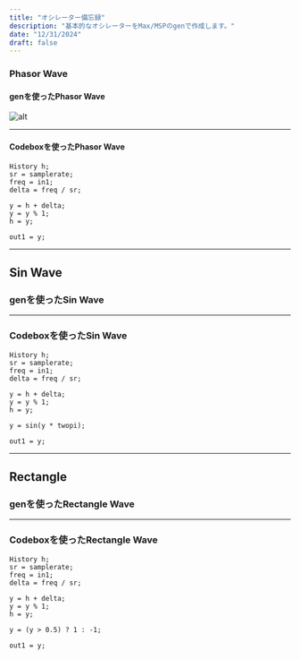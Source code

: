 ```yaml
---
title: "オシレーター備忘録"
description: "基本的なオシレーターをMax/MSPのgenで作成します。"
date: "12/31/2024"
draft: false
---
```


### Phasor Wave

<!--more-->

#### genを使ったPhasor Wave
![alt](/images/phasor.png)

---

#### Codeboxを使ったPhasor Wave
```
History h;
sr = samplerate;
freq = in1;
delta = freq / sr;

y = h + delta;
y = y % 1;
h = y;

out1 = y;
```
---

## Sin Wave

### genを使ったSin Wave

---

### Codeboxを使ったSin Wave
```
History h;
sr = samplerate;
freq = in1;
delta = freq / sr;

y = h + delta;
y = y % 1;
h = y;

y = sin(y * twopi);

out1 = y;
```

---

## Rectangle
### genを使ったRectangle Wave

---

### Codeboxを使ったRectangle Wave
```
History h;
sr = samplerate;
freq = in1;
delta = freq / sr;

y = h + delta;
y = y % 1;
h = y;

y = (y > 0.5) ? 1 : -1;

out1 = y;